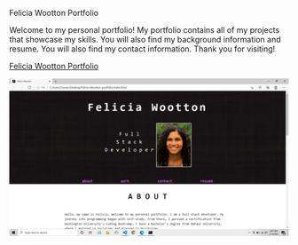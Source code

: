 Felicia Wootton Portfolio

Welcome to my personal portfolio! My portfolio contains all of my projects that showcase my skills.  You will also find my background information and resume.  You will also find my contact information. Thank you for visiting!


[Felicia Wootton Portfolio](https://fdwootton.github.io/Felicia-Wootton-portfolio/)


![](./assets/images/portfolio-screenshot.png)
